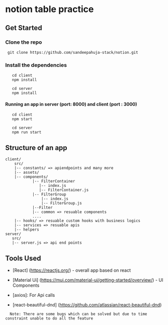 # notion table practice


## Get Started

### Clone the repo
```
 git clone https://github.com/sandeepahuja-stack/notion.git
```
### Install the dependencies
```
   cd client
   npm install 

   cd server
   npm install
```

#### Running an app in server (port: 8000) and client (port : 3000)

```  
   cd client 
   npm start 

   cd server
   npm run start
```


## Structure of an app
```
client/
    src/
    |-- constants/ => apiendpoints and many more
    |-- assets/
    |-- components/ 
            |-- FilterContainer
               |-- index.js
               |-- FilterContainer.js
            |-- FilterGroup
                |-- index.js
                |-- FilterGroup.js
            |--Filter
            |-- common => resuable components
            ....
    |-- hooks/ => resuable custom hooks with business logics 
    |-- services => resuable apis
    |-- helpers 
server/
   src/ 
   |-- server.js => api end points
```


## Tools Used
- [React] (https://reactjs.org/) - overall app based on react
- [Material Ui] (https://mui.com/material-ui/getting-started/overview/) - UI Components

- [axios]: For Api calls
- [react-beautiful-dnd] (https://github.com/atlassian/react-beautiful-dnd)


```
  Note: There are some bugs which can be solved but due to time constraint unable to do all the feature
```

